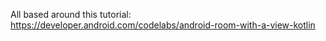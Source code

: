 All based around this tutorial: https://developer.android.com/codelabs/android-room-with-a-view-kotlin